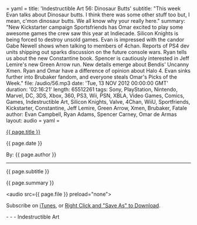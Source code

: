 = yaml =
title: 'Indestructible Art 56: Dinosaur Butts'
subtitle: "This week Evan talks about Dinosaur butts. I think there was some other stuff too but, I mean, c'mon dinosaur butts. We all know why your really here."
summary: "New Kickstarter campaign Sportsfriends has Omar excited to play some awesome games the crew saw this year at Indiecade. Silicon Knights is being forced to destroy unsold games. Evan is impressed with the candor Gabe Newell shows when talking to members of 4chan. Reports of  PS4 dev units shipping out sparks discussion on the future console wars. Ryan tells us about the new Constantine book. Spencer is cautiously interested in Jeff Lemire's new Green Arrow run. New details emerge about Bendis' Uncanny Xmen. Ryan and Omar have a difference of opinion about Halo 4. Evan sinks further into Brubaker fandom, and everyone steals Omar's Picks of the Week."
file: /audio/56.mp3
date: 'Tue, 13 NOV 2012 00:00:00 GMT'
duration: '02:16:21'
length: 65512261
tags: Sony, PlayStation, Nintendo, Marvel, DC, 3DS, Xbox, 360, PS3, Wii, PSN, XBLA, Video Games, Comics, Games, Indestructible Art, Silicon Knights, Valve, 4Chan, WiiU, Sportfriends, Kickstarter, Constantine, Jeff Lemire, Green Arrow, Xmen, Brubaker, Fatale
author: Evan Campbell, Ryan Adams, Spencer Carney, Omar de Armas
layout: audio
= yaml =

<a href="{{ page.url }}" class='postTitleLink'><p class='postTitle'>{{ page.title }}</p></a>
<p class='postPublished'>{{ page.date }}</p>
<p class='postAuthor'>By: {{ page.author }}</p>
<hr>
<p class='podcastSummary'>{{ page.subtitle }}</p>

<p class='podcastSummary'>{{ page.summary }}</p>

<audio src={{ page.file }} preload="none"></audio>
<p class='subLinks'>Subscribe on <a href='http://bit.ly/iapodcast'>iTunes</a>, or <a href={{ page.file }}>Right Click and "Save As" to Download</a>.</p>
- - -
Indestructible Art